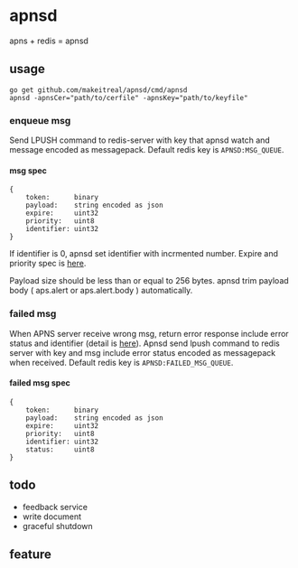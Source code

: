 # apnsd

apns + redis = apnsd

## usage

```
go get github.com/makeitreal/apnsd/cmd/apnsd
apnsd -apnsCer="path/to/cerfile" -apnsKey="path/to/keyfile"
```

### enqueue msg

Send LPUSH command to redis-server with key that apnsd watch and message encoded as messagepack.
Default redis key is ```APNSD:MSG_QUEUE```.

#### msg spec

```
{
    token:      binary
    payload:    string encoded as json
    expire:     uint32
    priority:   uint8
    identifier: uint32
}
```

If identifier is 0, apnsd set identifier with incrmented number. 
Expire and priority spec is [here](https://developer.apple.com/library/ios/documentation/NetworkingInternet/Conceptual/RemoteNotificationsPG/Chapters/CommunicatingWIthAPS.html).

Payload size should be less than or equal to 256 bytes. apnsd trim payload body ( aps.alert or aps.alert.body ) automatically.

### failed msg

When APNS server receive wrong msg, return error response include error status and identifier (detail is [here](https://developer.apple.com/library/ios/documentation/NetworkingInternet/Conceptual/RemoteNotificationsPG/Chapters/CommunicatingWIthAPS.html)). Apnsd send lpush command to redis server with key and msg include error status encoded as messagepack when received. Default redis key is ```APNSD:FAILED_MSG_QUEUE```.

#### failed msg spec

```
{
    token:      binary
    payload:    string encoded as json
    expire:     uint32
    priority:   uint8
    identifier: uint32
    status:     uint8
}
```

## todo

* feedback service
* write document
* graceful shutdown

## feature
